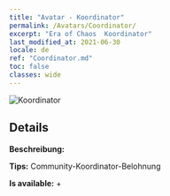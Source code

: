 ```yaml
---
title: "Avatar - Koordinator"
permalink: /Avatars/Coordinator/
excerpt: "Era of Chaos  Koordinator"
last_modified_at: 2021-06-30
locale: de
ref: "Coordinator.md"
toc: false
classes: wide
---
```

 ![Koordinator](/images/a/avatarFrame_15.png)

## Details

 **Beschreibung:**  

 **Tips:** Community-Koordinator-Belohnung 

 **Is available:**  + 

